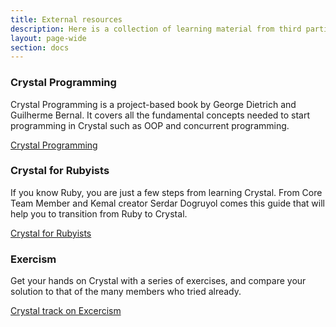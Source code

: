 ```yaml
---
title: External resources
description: Here is a collection of learning material from third parties that might help you master the language.
layout: page-wide
section: docs
---
```


<a markdown="1" id="crystalProgramming"></a>

### Crystal Programming

Crystal Programming is a project-based book by George Dietrich and Guilherme Bernal.
It covers all the fundamental concepts needed to start programming in Crystal
such as OOP and concurrent programming.

[Crystal Programming](crystal_programming)

<a id="crystal4Rubyists"></a>

### Crystal for Rubyists

If you know Ruby, you are just a few steps from learning Crystal.
From Core Team Member and Kemal creator Serdar Dogruyol comes this guide that
will help you to transition from Ruby to Crystal.

[Crystal for Rubyists](https://www.crystalforrubyists.com/)

<a id="exercism"></a>

### Exercism

Get your hands on Crystal with a series of exercises, and compare your solution
to that of the many members who tried already.

[Crystal track on Excercism](https://exercism.org/tracks/crystal/)
